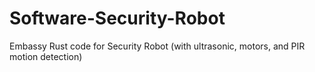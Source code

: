 # Software-Security-Robot
Embassy Rust code for Security Robot (with ultrasonic, motors, and PIR motion detection)

